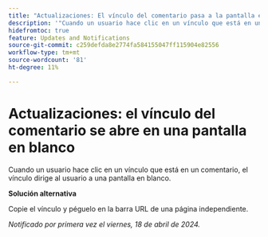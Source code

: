 ```yaml
---
title: "Actualizaciones: El vínculo del comentario pasa a la pantalla en blanco"
description: '"Cuando un usuario hace clic en un vínculo que está en un comentario, el vínculo dirige al usuario a una pantalla en blanco. Hay una solución disponible”.'
hidefromtoc: true
feature: Updates and Notifications
source-git-commit: c259defda8e2774fa584155047ff115904e82556
workflow-type: tm+mt
source-wordcount: '81'
ht-degree: 11%

---
```



# Actualizaciones: el vínculo del comentario se abre en una pantalla en blanco

Cuando un usuario hace clic en un vínculo que está en un comentario, el vínculo dirige al usuario a una pantalla en blanco.

**Solución alternativa**

Copie el vínculo y péguelo en la barra URL de una página independiente.

_Notificado por primera vez el viernes, 18 de abril de 2024._

